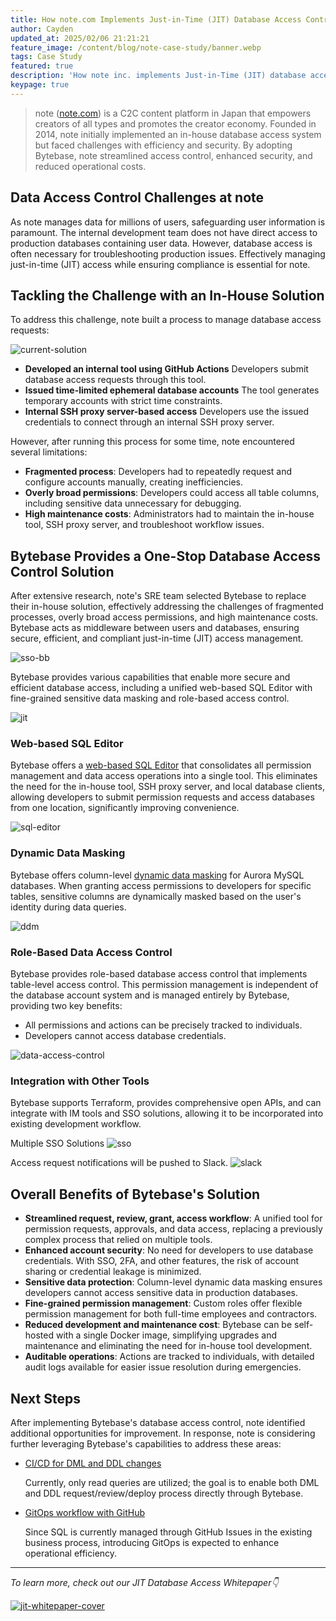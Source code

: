 ```yaml
---
title: How note.com Implements Just-in-Time (JIT) Database Access Control with Bytebase
author: Cayden
updated_at: 2025/02/06 21:21:21
feature_image: /content/blog/note-case-study/banner.webp
tags: Case Study
featured: true
description: 'How note inc. implements Just-in-Time (JIT) database access control with Bytebase.'
keypage: true
---
```


> note ([note.com](https://note.com)) is a C2C content platform in Japan that empowers creators of all types and promotes the creator economy. Founded in 2014, note initially implemented an in-house database access system but faced challenges with efficiency and security. By adopting Bytebase, note streamlined access control, enhanced security, and reduced operational costs.

## Data Access Control Challenges at note

As note manages data for millions of users, safeguarding user information is paramount. The internal development team does not have direct access to production databases containing user data. However, database access is often necessary for troubleshooting production issues. Effectively managing just-in-time (JIT) access while ensuring compliance is essential for note.

## Tackling the Challenge with an In-House Solution

To address this challenge, note built a process to manage database access requests:

![current-solution](/content/blog/note-case-study/current-solution.webp)

- **Developed an internal tool using GitHub Actions**
  Developers submit database access requests through this tool.
- **Issued time-limited ephemeral database accounts**
  The tool generates temporary accounts with strict time constraints.
- **Internal SSH proxy server-based access**
  Developers use the issued credentials to connect through an internal SSH proxy server.

However, after running this process for some time, note encountered several limitations:

- **Fragmented process**: Developers had to repeatedly request and configure accounts manually, creating inefficiencies.
- **Overly broad permissions**: Developers could access all table columns, including sensitive data unnecessary for debugging.
- **High maintenance costs**: Administrators had to maintain the in-house tool, SSH proxy server, and troubleshoot workflow issues.

## Bytebase Provides a One-Stop Database Access Control Solution

After extensive research, note's SRE team selected Bytebase to replace their in-house solution, effectively addressing the challenges of fragmented processes, overly broad access permissions, and high maintenance costs. Bytebase acts as middleware between users and databases, ensuring secure, efficient, and compliant just-in-time (JIT) access management.

![sso-bb](/content/blog/note-case-study/sso-bb.webp)

Bytebase provides various capabilities that enable more secure and efficient database access, including a unified web-based SQL Editor with fine-grained sensitive data masking and role-based access control.

![jit](/content/blog/note-case-study/jit.webp)

### Web-based SQL Editor

Bytebase offers a [web-based SQL Editor](https://docs.bytebase.com/sql-editor/overview/) that consolidates all permission management and data access operations into a single tool. This eliminates the need for the in-house tool, SSH proxy server, and local database clients, allowing developers to submit permission requests and access databases from one location, significantly improving convenience.

![sql-editor](/content/blog/note-case-study/sql-editor.webp)

### Dynamic Data Masking

Bytebase offers column-level [dynamic data masking](https://docs.bytebase.com/security/data-masking/overview/) for Aurora MySQL databases. When granting access permissions to developers for specific tables, sensitive columns are dynamically masked based on the user's identity during data queries.

![ddm](/content/blog/note-case-study/ddm.webp)

### Role-Based Data Access Control

Bytebase provides role-based database access control that implements table-level access control. This permission management is independent of the database account system and is managed entirely by Bytebase, providing two key benefits:

- All permissions and actions can be precisely tracked to individuals.
- Developers cannot access database credentials.

![data-access-control](/content/blog/note-case-study/data-access-control.webp)

### Integration with Other Tools

Bytebase supports Terraform, provides comprehensive open APIs, and can integrate with IM tools and SSO solutions, allowing it to be incorporated into existing development workflow.

Multiple SSO Solutions
![sso](/content/blog/note-case-study/sso.webp)

Access request notifications will be pushed to Slack.
![slack](/content/blog/note-case-study/slack.webp)

## Overall Benefits of Bytebase's Solution

- **Streamlined request, review, grant, access workflow**: A unified tool for permission requests, approvals, and data access, replacing a previously complex process that relied on multiple tools.
- **Enhanced account security**: No need for developers to use database credentials. With SSO, 2FA, and other features, the risk of account sharing or credential leakage is minimized.
- **Sensitive data protection**: Column-level dynamic data masking ensures developers cannot access sensitive data in production databases.
- **Fine-grained permission management**: Custom roles offer flexible permission management for both full-time employees and contractors.
- **Reduced development and maintenance cost**: Bytebase can be self-hosted with a single Docker image, simplifying upgrades and maintenance and eliminating the need for in-house tool development.
- **Auditable operations**: Actions are tracked to individuals, with detailed audit logs available for easier issue resolution during emergencies.

## Next Steps

After implementing Bytebase's database access control, note identified additional opportunities for improvement. In response, note is considering further leveraging Bytebase's capabilities to address these areas:

- [CI/CD for DML and DDL changes](https://docs.bytebase.com/change-database/change-workflow/)

  Currently, only read queries are utilized; the goal is to enable both DML and DDL request/review/deploy process directly through Bytebase.

- [GitOps workflow with GitHub](https://docs.bytebase.com/gitops/overview/)

  Since SQL is currently managed through GitHub Issues in the existing business process, introducing GitOps is expected to enhance operational efficiency.

---

_To learn more, check out our JIT Database Access Whitepaper👇_

[![jit-whitepaper-cover](/content/whitepaper/just-in-time-database-access/cover-horizontal.webp)](/content/whitepaper/just-in-time-database-access/bytebase-whitepaper-just-in-time-database-access-best-practices.pdf)
